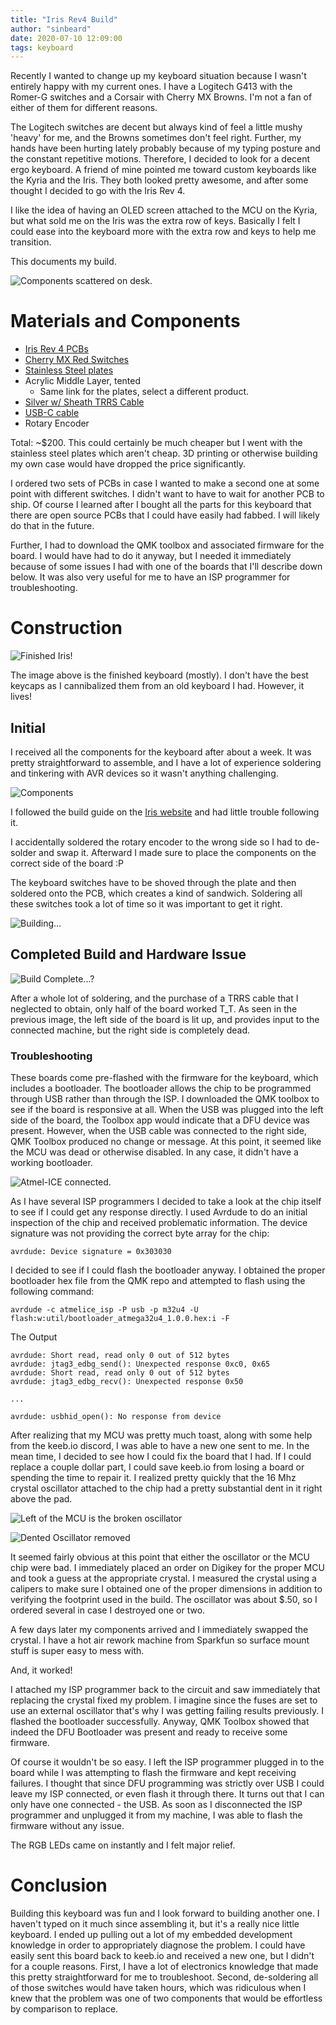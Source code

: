 ```yaml
---
title: "Iris Rev4 Build"
author: "sinbeard"
date: 2020-07-10 12:09:00
tags: keyboard
---
```


Recently I wanted to change up my keyboard situation because I wasn't entirely happy with my current ones. I have a Logitech G413 with the Romer-G switches and a Corsair with Cherry MX Browns. I'm not a fan of either of them for different reasons. 

The Logitech switches are decent but always kind of feel a little mushy 'heavy' for me, and the Browns sometimes don't feel right. Further, my hands have been hurting lately probably because of my typing posture and the constant repetitive motions. Therefore, I decided to look for a decent ergo keyboard. A friend of mine pointed me toward custom keyboards like the Kyria and the Iris. They both looked pretty awesome, and after some thought I decided to go with the Iris Rev 4. 

I like the idea of having an OLED screen attached to the MCU on the Kyria, but what sold me on the Iris was the extra row of keys. Basically I felt I could ease into the keyboard more with the extra row and keys to help me transition. 

This documents my build. 

![Components scattered on desk.](/assets/images/iris_3.jpeg)

# Materials and Components

* [Iris Rev 4 PCBs](https://keeb.io/collections/keyboard-pcbs/products/iris-keyboard-split-ergonomic-keyboard)
* [Cherry MX Red Switches](https://mechanicalkeyboards.com/shop/index.php?l=product_detail&p=1027)
* [Stainless Steel plates](https://keeb.io/products/iris-keyboard-case-plates)
* Acrylic Middle Layer, tented
    * Same link for the plates, select a different product.
* [Silver w/ Sheath TRRS Cable](https://keeb.io/products/trrs-cable?variant=46391966598)
* [USB-C cable](https://keeb.io/products/usb-c-cable)
* Rotary Encoder

Total: ~$200. This could certainly be much cheaper but I went with the stainless steel plates which aren't cheap. 3D printing or otherwise building my own case would have dropped the price significantly. 

I ordered two sets of PCBs in case I wanted to make a second one at some point with different switches. I didn't want to have to wait for another PCB to ship. Of course I learned after I bought all the parts for this keyboard that there are open source PCBs that I could have easily had fabbed. I will likely do that in the future.

Further, I had to download the QMK toolbox and associated firmware for the board. I would have had to do it anyway, but I needed it immediately because of some issues I had with one of the boards that I'll describe down below. It was also very useful for me to have an ISP programmer for troubleshooting. 

# Construction

![Finished Iris!](/assets/images/iris_9.jpeg)

The image above is the finished keyboard (mostly). I don't have the best keycaps as I cannibalized them from an old keyboard I had. However, it lives!

## Initial

I received all the components for the keyboard after about a week. It was pretty straightforward to assemble, and I have a lot of experience soldering and tinkering with AVR devices so it wasn't anything challenging. 

![Components](/assets/images/iris_7.jpeg)

I followed the build guide on the [Iris website](https://docs.keeb.io/iris-rev3-build-guide/) and had little trouble following it. 

I accidentally soldered the rotary encoder to the wrong side so I had to de-solder and swap it. Afterward I made sure to place the components on the correct side of the board :P 

The keyboard switches have to be shoved through the plate and then soldered onto the PCB, which creates a kind of sandwich. Soldering all these switches took a lot of time so it was important to get it right. 

![Building...](/assets/images/iris_6.jpeg)

## Completed Build and Hardware Issue

![Build Complete...?](/assets/images/iris_4.jpeg)

After a whole lot of soldering, and the purchase of a TRRS cable that I neglected to obtain, only half of the board worked T_T. As seen in the previous image, the left side of the board is lit up, and provides input to the connected machine, but the right side is completely dead. 

### Troubleshooting

These boards come pre-flashed with the firmware for the keyboard, which includes a bootloader. The bootloader allows the chip to be programmed through USB rather than through the ISP. I downloaded the QMK toolbox to see if the board is responsive at all. When the USB was plugged into the left side of the board, the Toolbox app would indicate that a DFU device was present. However, when the USB cable was connected to the right side, QMK Toolbox produced no change or message. At this point, it seemed like the MCU was dead or otherwise disabled. In any case, it didn't have a working bootloader. 

![Atmel-ICE connected.](/assets/images/iris_2.jpeg)

As I have several ISP programmers I decided to take a look at the chip itself to see if I could get any response directly. I used Avrdude to do an initial inspection of the chip and received problematic information. The device signature was not providing the correct byte array for the chip:

```
avrdude: Device signature = 0x303030
```

 I decided to see if I could flash the bootloader anyway. I obtained the proper bootloader hex file from the QMK repo and attempted to flash using the following command: 

```
avrdude -c atmelice_isp -P usb -p m32u4 -U flash:w:util/bootloader_atmega32u4_1.0.0.hex:i -F
```

The Output

```
avrdude: Short read, read only 0 out of 512 bytes
avrdude: jtag3_edbg_send(): Unexpected response 0xc0, 0x65
avrdude: Short read, read only 0 out of 512 bytes
avrdude: jtag3_edbg_recv(): Unexpected response 0x50

...

avrdude: usbhid_open(): No response from device

```

After realizing that my MCU was pretty much toast, along with some help from the keeb.io discord, I was able to have a new one sent to me. In the mean time, I decided to see how I could fix the board that I had. If I could replace a couple dollar part, I could save keeb.io from losing a board or spending the time to repair it. I realized pretty quickly that the 16 Mhz crystal oscillator attached to the chip had a pretty substantial dent in it right above the pad.

![Left of the MCU is the broken oscillator](/assets/images/iris_1.jpeg)

![Dented Oscillator removed](/assets/images/iris_8.jpeg)

It seemed fairly obvious at this point that either the oscillator or the MCU chip were bad. I immediately placed an order on Digikey for the proper MCU and took a guess at the appropriate crystal. I measured the crystal using a calipers to make sure I obtained one of the proper dimensions in addition to verifying the footprint used in the build. The oscillator was about $.50, so I ordered several in case I destroyed one or two. 

A few days later my components arrived and I immediately swapped the crystal. I have a hot air rework machine from Sparkfun so surface mount stuff is super easy to mess with. 

And, it worked! 

I attached my ISP programmer back to the circuit and saw immediately that replacing the crystal fixed my problem. I imagine since the fuses are set to use an external oscillator that's why I was getting failing results previously. I flashed the bootloader successfully. Anyway, QMK Toolbox showed that indeed the DFU Bootloader was present and ready to receive some firmware.

Of course it wouldn't be so easy. I left the ISP programmer plugged in to the board while I was attempting to flash the firmware and kept receiving failures. I thought that since DFU programming was strictly over USB I could leave my ISP connected, or even flash it through there. It turns out that I can only have one connected - the USB. As soon as I disconnected the ISP programmer and unplugged it from my machine, I was able to flash the firmware without any issue. 

The RGB LEDs came on instantly and I felt major relief.

# Conclusion

Building this keyboard was fun and I look forward to building another one. I haven't typed on it much since assembling it, but it's a really nice little keyboard. I ended up pulling out a lot of my embedded development knowledge in order to appropriately diagnose the problem. I could have easily sent this board back to keeb.io and received a new one, but I didn't for a couple reasons. First, I have a lot of electronics knowledge that made this pretty straightforward for me to troubleshoot. Second, de-soldering all of those switches would have taken hours, which was ridiculous when I knew that the problem was one of two components that would be effortless by comparison to replace. 


